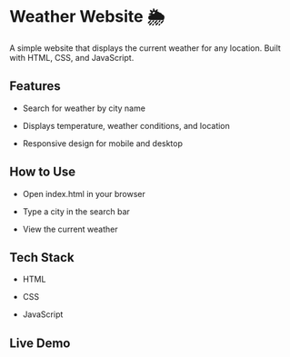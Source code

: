 # Weather Website 🌦️

A simple website that displays the current weather for any location. Built with HTML, CSS, and JavaScript.

## Features

- Search for weather by city name

- Displays temperature, weather conditions, and location

- Responsive design for mobile and desktop

## How to Use

- Open index.html in your browser

- Type a city in the search bar

- View the current weather

## Tech Stack

- HTML

- CSS

- JavaScript

## Live Demo
